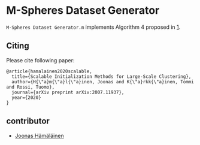 # M-Spheres Dataset Generator

`M-Spheres Dataset Generator.m` implements Algorithm 4 proposed in [1].


## Citing
Please cite following paper:
```
@article{hamalainen2020scalable,
  title={Scalable Initialization Methods for Large-Scale Clustering},
  author={H{\"a}m{\"a}l{\"a}inen, Joonas and K{\"a}rkk{\"a}inen, Tommi and Rossi, Tuomo},
  journal={arXiv preprint arXiv:2007.11937},
  year={2020}
}
```

 
## contributor
 - [Joonas Hämäläinen](https://github.com/jookriha)


[1]: https://arxiv.org/abs/2007.11937
